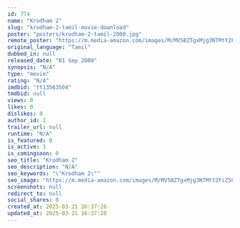 ```yaml
---
id: 774
name: "Krodham 2"
slug: "krodham-2-tamil-movie-download"
poster: "posters/krodham-2-tamil-2000.jpg"
remote_poster: "https://m.media-amazon.com/images/M/MV5BZTgxMjg3NTMtY2FiZS00Y2M2LWI0NDktYzRmNWRkNGJmYTE3XkEyXkFqcGdeQXVyMTEzNzg0Mjkx._V1_SX300.jpg"
original_language: "Tamil"
dubbed_in: null
released_date: "01 Sep 2000"
synopsis: "N/A"
type: "movie"
rating: "N/A"
imdbid: "tt13563504"
tmdbid: null
views: 0
likes: 0
dislikes: 0
author_id: 1
trailer_url: null
runtime: "N/A"
is_featured: 0
is_active: 1
is_comingsoon: 0
seo_title: "Krodham 2"
seo_description: "N/A"
seo_keywords: "\"Krodham 2\""
seo_image: "https://m.media-amazon.com/images/M/MV5BZTgxMjg3NTMtY2FiZS00Y2M2LWI0NDktYzRmNWRkNGJmYTE3XkEyXkFqcGdeQXVyMTEzNzg0Mjkx._V1_SX300.jpg"
screenshots: null
redirect_to: null
social_shares: 0
created_at: 2025-03-21 16:37:28
updated_at: 2025-03-21 16:37:28
---
```


